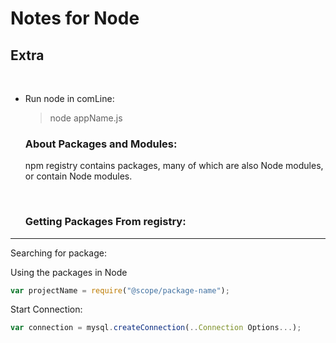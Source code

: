 <head>

  <h1> Notes for Node</h1>
  
</head>

<h2>Extra</H2>

</br>

- Run node in comLine:
  > node appName.js
  <div>
  <h3>About Packages and Modules:</h3>
  <p>npm registry contains packages, many of which are also Node modules, or contain Node modules.</p>
  </br>
  <h3>Getting Packages From registry:</h3>

---

Searching for package:

Using the packages in Node

```js
var projectName = require("@scope/package-name");
```

Start Connection:

```js
var connection = mysql.createConnection(..Connection Options...);
```

</div>
